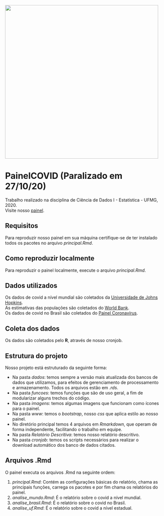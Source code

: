 <img src="https://d3043uog1ad1l6.cloudfront.net/uploads/2020/03/photo-1584118624012-df056829fbd0.jpeg" width="500">

# PainelCOVID (Paralizado em 27/10/20)
Trabalho realizado na disciplina de Ciência de Dados I - Estatística - UFMG, 2020.  
Visite nosso [painel](https://luckermos.shinyapps.io/covidmundo/).

## Requisitos
Para reproduzir nosso painel em sua máquina certifique-se de ter instalado todos os pacotes no arquivo *principal.Rmd*.

## Como reproduzir localmente
Para reproduzir o painel localmente, execute o arquivo *principal.Rmd*.

## Dados utilizados
Os dados de covid a nível mundial são coletados da [Universidade de Johns Hopkins](https://github.com/CSSEGISandData/COVID-19).    
As estimativas das populações são coletados do [World Bank](https://data.worldbank.org/indicator/SP.POP.TOTL).    
Os dados de covid no Brasil são coletados do [Painel Coronavírus](https://covid.saude.gov.br/).    

## Coleta dos dados
Os dados são coletados pelo **R**, através de nosso cronjob.

## Estrutura do projeto
Nosso projeto está estruturado da seguinte forma:
- Na pasta *dados*: temos sempre a versão mais atualizada dos bancos de dados que utilizamos, para efeitos de gerenciamento de processamento e armazenamento. Todos os arquivos estão em *.rds*.  
- Na pasta *funcoes*: temos funções que são de uso geral, a fim de modularizar alguns trechos do código.  
- Na pasta *imagens*: temos algumas imagens que funcionam como ícones para o painel.  
- Na pasta *www*: temos o *bootstrap*, nosso *css* que aplica estilo ao nosso painel.
- No diretório principal temos 4 arquivos em *Rmarkdown*, que operam de forma independente, facilitando o trabalho em equipe.
- Na pasta *Relatório Descritiva*: temos nosso relatório descritivo.
- Na pasta *cronjob*: temos os scripts necessários para realizar o download automático dos banco de dados citados.

## Arquivos .Rmd
O painel executa os arquivos .Rmd na seguinte ordem:
1. *principal.Rmd*: Contém as configurações básicas do relatório, chama as principais funções, carrega os pacotes e por fim chama os relatórios do painel.
2. *analise_mundo.Rmd*: É o relatório sobre o covid a nível mundial.
3. *analise_brasil.Rmd*: É o relatório sobre o covid no Brasil.
4. *analise_uf.Rmd*: É o relatório sobre o covid a nível estadual.







